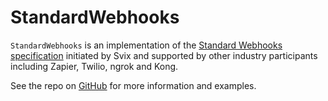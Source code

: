# StandardWebhooks

`StandardWebhooks` is an implementation of the [Standard Webhooks specification](https://github.com/standard-webhooks/standard-webhooks/blob/main/spec/standard-webhooks.md)
initiated by Svix and supported by other industry participants including Zapier, Twilio, ngrok and Kong.

See the repo on [GitHub](https://github.com/codefactors/StandardWebhooks) for more information and examples.